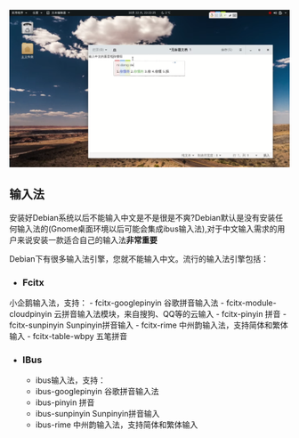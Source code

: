 ![](./../img/shurufa.png)
## 输入法

安装好Debian系统以后不能输入中文是不是很是不爽?Debian默认是没有安装任何输入法的(Gnome桌面环境以后可能会集成ibus输入法),对于中文输入需求的用户来说安装一款适合自己的输入法**非常重要**

Debian下有很多输入法引擎，您就不能输入中文。流行的输入法引擎包括：

- ### Fcitx
小企鹅输入法，支持：
	- fcitx-googlepinyin 谷歌拼音输入法
	- fcitx-module-cloudpinyin 云拼音输入法模块，来自搜狗、QQ等的云输入
	- fcitx-pinyin 拼音
	- fcitx-sunpinyin Sunpinyin拼音输入
	- fcitx-rime 中州韵输入法，支持简体和繁体输入
	- fcitx-table-wbpy 五笔拼音

- ### IBus
	- ibus输入法，支持：
	- ibus-googlepinyin 谷歌拼音输入法
	- ibus-pinyin 拼音
	- ibus-sunpinyin Sunpinyin拼音输入
	- ibus-rime 中州韵输入法，支持简体和繁体输入


